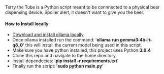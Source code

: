 Terry the Tube is a Python script meant to be connnected to a physical beer dispensing device. Spoiler alert, it doesn't want to give you the beer.

#### How to Install locally
- [Download and install ollama locally](https://ollama.com/download)
- Once ollama installed run the command: '**ollama run gemma3:4b-it-q8_0**' this will install the current model being used in this script.
- Make sure you have python installed, this project uses Python **3.9.4**
- Clone this repo and navigate to the home directory
- Install dependecies: '**pip install -r requirements.txt**'
- Finally run the script: '**sudo python main.py**'

